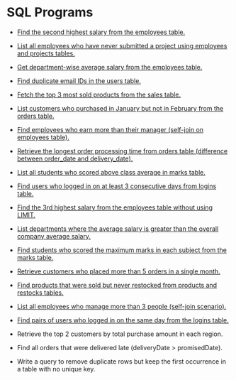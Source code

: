 # SQL Programs

- [Find the second highest salary from the employees table.](./programs/005.md)
- [List all employees who have never submitted a project using employees and projects tables.](./programs/007.md)
- [Get department-wise average salary from the employees table.](./programs/006.md)
- [Find duplicate email IDs in the users table.](./programs/008.md)
- [Fetch the top 3 most sold products from the sales table.](./programs/009.md)
- [List customers who purchased in January but not in February from the orders table.](./programs/010.md)
- [Find employees who earn more than their manager (self-join on employees table).](./programs/011.md)
- [Retrieve the longest order processing time from orders table (difference between order_date and delivery_date).](./programs/012.md)
- [List all students who scored above class average in marks table.](./programs/013.md)
- [Find users who logged in on at least 3 consecutive days from logins table.](./programs/014.md)


- [Find the 3rd highest salary from the employees table without using LIMIT.](./programs/015.md)
- [List departments where the average salary is greater than the overall company average salary.](./programs/016.md)
- [Find students who scored the maximum marks in each subject from the marks table.](./programs/017.md)
- [Retrieve customers who placed more than 5 orders in a single month.](./programs/018.md)
- [Find products that were sold but never restocked from products and restocks tables.](./programs/019.md)
- [List all employees who manage more than 3 people (self-join scenario).](./programs/020.md)
- [Find pairs of users who logged in on the same day from the logins table.](./programs/021.md)
- Retrieve the top 2 customers by total purchase amount in each region.
- Find all orders that were delivered late (deliveryDate > promisedDate).
- Write a query to remove duplicate rows but keep the first occurrence in a table with no unique key.